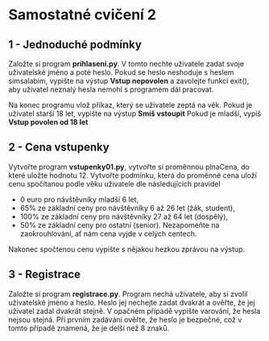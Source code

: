 # Samostatné cvičení 2

## 1 - Jednoduché podmínky
Založte si program **prihlaseni.py**. V tomto nechte uživatele zadat svoje uživatelské jméno a poté heslo. Pokud se heslo neshoduje s heslem simsalabim, vypište na výstup **Vstup nepovolen** a zavolejte funkci exit(), aby uživatel neznalý hesla nemohl s programem dál pracovat.

Na konec programu vlož příkaz, který se uživatele zeptá na věk. Pokud je uživatel starší 18 let, vypište na výstup **Smíš vstoupit** Pokud je mladší, vypiš **Vstup povolen od 18 let**

## 2 - Cena vstupenky

Vytvořte program **vstupenky01.py**, vytvořte si proměnnou plnaCena, do které uložte hodnotu 12.
Vytvořte podmínku, která do proměnné cena uloží cenu spočítanou podle věku uživatele dle následujících pravidel
- 0 euro pro návštěvníky mladší 6 let,
- 65% ze základní ceny pro návštěvníky 6 až 26 let (žák, student),
- 100% ze základní ceny pro návštěvníky 27 až 64 let (dospělý),
- 50% ze základní ceny pro ostatní (senior).
Nezapomeňte na zaokrouhlování, ať nám cena vyjde v celých centech.

Nakonec spočtenou cenu vypište s nějakou hezkou zprávou na výstup.

## 3 - Registrace

Založte si program **registrace.py**. Program nechá uživatele, aby si zvolil uživatelské jméno a heslo. Heslo jej nechejte zadat dvakrát a ověřte, že jej uživatel zadal dvakrát stejně. V opačném případě vypište varování, že hesla nejsou stejná. Při prvním zadávání ověřte, že heslo je bezpečné, což v tomto případě znamená, že je delší než 8 znaků.
